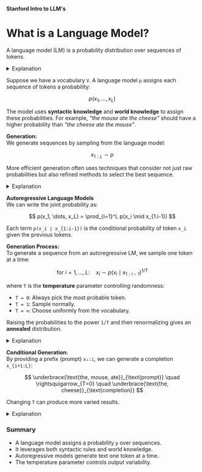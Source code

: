 
#### Stanford Intro to LLM's

# What is a Language Model?

A language model (LM) is a probability distribution over sequences of tokens.

<details>
  <summary>Explanation</summary>

  Consider a vocabulary `V` of tokens. A language model `p` assigns a probability (between 0 and 1) to each sequence of tokens `x₁, …, x_L ∈ V`, denoted as:

  $$ p(x_1, \dots, x_L) $$

  This probability indicates how "good" or likely a sequence is. For example, if  
  `V = {ate, ball, cheese, mouse, the}`, then the LM might assign:
  
  $$ p(\{the\}, \{mouse\}, \{ate\}, \{the\}, \{cheese\}) = 0.02 $$
  
  and so on.
</details>

Suppose we have a vocabulary `V`. A language model `p` assigns each sequence of tokens a probability:

$$ p(x_1, \dots, x_L) $$

The model uses **syntactic knowledge** and **world knowledge** to assign these probabilities. For example, *"the mouse ate the cheese"* should have a higher probability than *"the cheese ate the mouse"*.

**Generation:**  
We generate sequences by sampling from the language model:

$$ x_{1:L} \sim p $$

More efficient generation often uses techniques that consider not just raw probabilities but also refined methods to select the best sequence.

<details>
  <summary>Explanation</summary>

  In other words, even though every permutation has a probability, we usually want the best sequence—not just any high-probability sequence. This is achieved using advanced sampling techniques.
</details>

**Autoregressive Language Models**  
We can write the joint probability as:

$$
p(x_1, \dots, x_L) = \prod_{i=1}^L p(x_i \mid x_{1:i-1})
$$

Each term `p(x_i ∣ x_{1:i-1})` is the conditional probability of token `x_i` given the previous tokens.

**Generation Process:**  
To generate a sequence from an autoregressive LM, we sample one token at a time:

$$
\text{for } i = 1, \dots, L: \quad x_i \sim p(x_i \mid x_{1:i-1})^{1/T}
$$

where `T` is the **temperature** parameter controlling randomness:
- `T = 0`: Always pick the most probable token.
- `T = 1`: Sample normally.
- `T = ∞`: Choose uniformly from the vocabulary.

Raising the probabilities to the power `1/T` and then renormalizing gives an **annealed** distribution.

<details>
  <summary>Explanation</summary>

  Adjusting `T` softens or sharpens the peaks in the probability distribution, influencing the diversity of the generated text.
</details>

**Conditional Generation:**  
By providing a prefix (prompt) `x₁:i`, we can generate a completion `x_{i+1:L}`:

$$
\underbrace{\text{the, mouse, ate}}_{\text{prompt}} \quad \rightsquigarrow_{T=0} \quad \underbrace{\text{the, cheese}}_{\text{completion}}
$$

Changing `T` can produce more varied results.

<details>
  <summary>Explanation</summary>

  In summary, using a temperature `T` lets you control how diverse or predictable the output of your language model is.
</details>

### Summary

- A language model assigns a probability `p` over sequences.
- It leverages both syntactic rules and world knowledge.
- Autoregressive models generate text one token at a time.
- The temperature parameter controls output variability.



<script type="text/javascript" async
  src="https://polyfill.io/v3/polyfill.min.js?features=es6">
</script>
<script type="text/javascript" async
  src="https://cdn.jsdelivr.net/npm/mathjax@3/es5/tex-mml-chtml.js">
</script>
